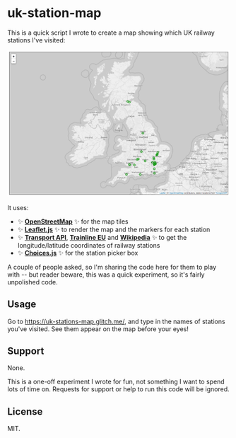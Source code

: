 # uk-station-map

This is a quick script I wrote to create a map showing which UK railway stations I've visited:

![A map of the UK with a series of green dots overlaid.](https://github.com/alexwlchan/uk-station-map/raw/development/station_map.png)

It uses:

-    ✨ [**OpenStreetMap**](https://www.openstreetmap.org/) ✨ for the map tiles<br/>
-    ✨ [**Leaflet.js**](https://leafletjs.com/) ✨ to render the map and the markers for each station<br/>
-    ✨ [**Transport API**](https://www.transportapi.com/), [**Trainline EU**](https://github.com/trainline-eu/stations) and [**Wikipedia**](https://en.wikipedia.org/wiki/List_of_railway_stations_in_Ireland) ✨ to get the longitude/latitude coordinates of railway stations
-   ✨ [**Choices.js**](https://github.com/jshjohnson/Choices) ✨ for the station picker box

A couple of people asked, so I'm sharing the code here for them to play with -- but reader beware, this was a quick experiment, so it's fairly unpolished code.



## Usage

Go to <https://uk-stations-map.glitch.me/>, and type in the names of stations you've visited.
See them appear on the map before your eyes!



## Support

None.

This is a one-off experiment I wrote for fun, not something I want to spend lots of time on.
Requests for support or help to run this code will be ignored.



## License

MIT.
